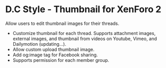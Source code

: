 # D.C Style - Thumbnail for XenForo 2
Allow users to edit thumbnail images for their threads.

- Customize thumbnail for each thread. Supports attachment images, external images, and thumbnail from videos on Youtube, Vimeo, and Dailymotion (updating…).
- Allow custom upload thumbnail image.
- Add og:image tag for Facebook sharing.
- Supports permission for each member group.

